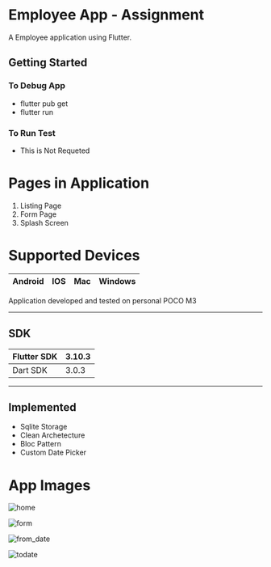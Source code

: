 # Employee App - Assignment

A Employee application using Flutter.

## Getting Started

### To Debug App
 - flutter pub get
 - flutter run

### To Run Test
 - This is Not Requeted


# Pages in Application
1. Listing Page
2. Form Page
3. Splash Screen

# Supported Devices
| Android |  IOS | Mac | Windows |
|--|--|--|--|

Application developed and tested on personal POCO M3

---------------------------
## SDK
| Flutter SDK | 3.10.3 |
-- | --
| Dart SDK    | 3.0.3 |

-----------------------------------
## Implemented
 - Sqlite Storage
 - Clean Archetecture
 - Bloc Pattern
 - Custom Date Picker


# App Images

![home](https://github.com/anandsubbu007/employee_app/assets/55450843/34f367db-34ff-4c3b-b53a-c73c86cbc5b0)

![form](https://github.com/anandsubbu007/employee_app/assets/55450843/10ac3473-706c-4dcb-b189-bde95ff93149)

![from_date](https://github.com/anandsubbu007/employee_app/assets/55450843/e742c060-b359-4f96-ba40-93ae300eb378)

![todate](https://github.com/anandsubbu007/employee_app/assets/55450843/5b3342d5-72c9-4f55-80ec-511e2908048c)


